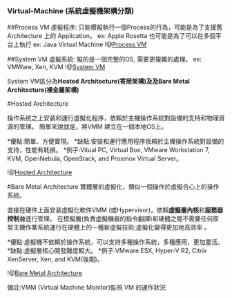 ### Virtual-Machine (系統虛擬機架構分類)

##Process VM 虛擬程序:
只能模擬執行一個Process的行為，可能是為了支援舊 Architecture 上的 Application。 ex: Apple Rosetta
也可能是為了可以在多個平台上執行 ex: Java Virtual Machine
!@[Process VM](http://i.imgur.com/LjMoeLJ.jpg)

##System VM 虛擬系統:
擬的是一個完整的OS, 需要更複雜的處理。 ex: VMWare, Xen, KVM
!@[System VM](http://i.imgur.com/IM0OiSU.jpg)

System VM區分為**Hosted Architecture(寄居架構)**及及**Bare Metal Architecture(裸金屬架構)**

#Hosted Architecture

操作系统之上安装和運行虛擬化程序，依賴於主機操作系統對設備的支持和物理資源的管理。
簡單來說就是，將VMM 建立在一個本地OS上。

*優點:簡單、方便實現。
*缺點:安裝和運行應用程序依賴於主機操作系統對設備的支持，性能有耗損。
*例子:Vitual PC, Virtual Box, VMware Workstation 7, KVM, OpenNebula, OpenStack, and Proxmox Virtual Server。

!@[Hosted Architecture](http://i.imgur.com/ZZGb2ZU.png)

#Bare Metal Architecture
實體層的虛擬化，類似一個操作於虛擬合心上的操作系統。

直接在硬件上面安装虛擬化軟件VMM (或Hypervisor)，依賴**虛擬層內核**和**服務器控制台**進行管理。
在模擬層(負責虛擬機器的指令翻譯)和硬體之間不需要任何原型主機作業系統運行在硬體上的一種新虛擬技術;虛擬化變得更加地高效率 。


*優點:虛擬機不依賴於操作系統，可以支持多種操作系統，多種應用，更加靈活。
*缺點:虛擬層核心開發難度較大。
*例子:VMware ESX, Hyper‐V R2, Citrix XenServer, Xen, and KVM(後期)。

!@[Bare Metal Architecture](http://i.imgur.com/rx0dBNP.png)

備註:VMM (Virtual Machine Monitor)監視 VM 的運作狀況
